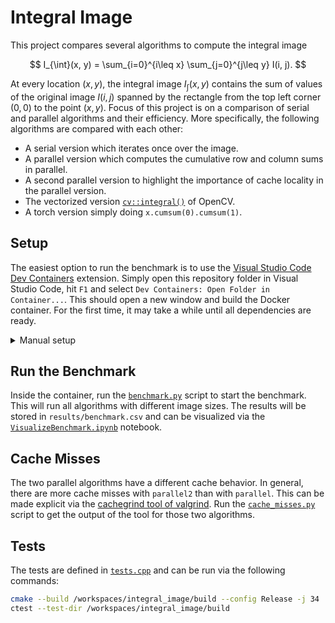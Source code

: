 # Integral Image

This project compares several algorithms to compute the integral image

$$
I_{\int}(x, y) = \sum_{i=0}^{i\leq x} \sum_{j=0}^{j\leq y} I(i, j).
$$

At every location $(x, y)$, the integral image $I_{\int}(x, y)$ contains the sum of values of the original image $I(i, j)$ spanned by the rectangle from the top left corner $(0, 0)$ to the point $(x, y)$. Focus of this project is on a comparison of serial and parallel algorithms and their efficiency. More specifically, the following algorithms are compared with each other:

-   A serial version which iterates once over the image.
-   A parallel version which computes the cumulative row and column sums in parallel.
-   A second parallel version to highlight the importance of cache locality in the parallel version.
-   The vectorized version [`cv::integral()`](https://docs.opencv.org/4.x/d7/d1b/group__imgproc__misc.html#ga97b87bec26908237e8ba0f6e96d23e28) of OpenCV.
-   A torch version simply doing `x.cumsum(0).cumsum(1)`.

## Setup

The easiest option to run the benchmark is to use the [Visual Studio Code Dev Containers](https://code.visualstudio.com/docs/devcontainers/containers) extension. Simply open this repository folder in Visual Studio Code, hit `F1` and select `Dev Containers: Open Folder in Container...`. This should open a new window and build the Docker container. For the first time, it may take a while until all dependencies are ready.

<details closed>
<summary>Manual setup</summary>
Alternatively, you can also build and run the Docker container yourself:

```bash
# Build the container
docker build --file .devcontainer/Dockerfile --network host --tag integral_image .

# Run the container and mount the current working directory
docker run --rm --gpus all -it -v ${PWD}:/workspaces/integral_image integral_image bash
```

</details>

## Run the Benchmark

Inside the container, run the [`benchmark.py`](./src/benchmark.py) script to start the benchmark. This will run all algorithms with different image sizes. The results will be stored in `results/benchmark.csv` and can be visualized via the [`VisualizeBenchmark.ipynb`](./src/VisualizeBenchmark.ipynb) notebook.

## Cache Misses

The two parallel algorithms have a different cache behavior. In general, there are more cache misses with `parallel2` than with `parallel`. This can be made explicit via the [cachegrind tool of valgrind](https://valgrind.org/docs/manual/cg-manual.html). Run the [`cache_misses.py`](./src/cache_misses.py) script to get the output of the tool for those two algorithms.

## Tests

The tests are defined in [`tests.cpp`](./src/tests.cpp) and can be run via the following commands:

```bash
cmake --build /workspaces/integral_image/build --config Release -j 34
ctest --test-dir /workspaces/integral_image/build
```

